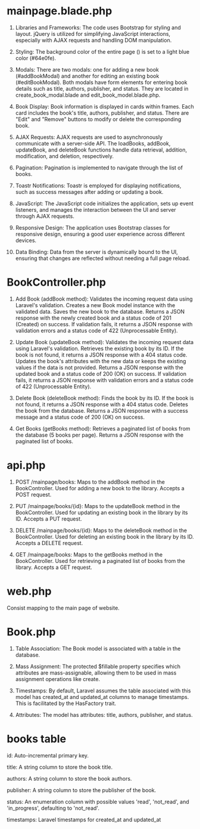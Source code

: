  
# mainpage.blade.php

  1. Libraries and Frameworks:
The code uses Bootstrap for styling and layout.
jQuery is utilized for simplifying JavaScript interactions, especially with AJAX requests and handling DOM manipulation.

  2. Styling:
The background color of the entire page (<body>) is set to a light blue color (#64e0fe).

  3. Modals:
There are two modals: one for adding a new book (#addBookModal) and another for editing an existing book (#editBookModal).
Both modals have form elements for entering book details such as title, authors, publisher, and status. They are located in
create_book_modal.blade and edit_book_model.blade.php.

  5. Book Display:
Book information is displayed in cards within frames.
Each card includes the book's title, authors, publisher, and status.
There are "Edit" and "Remove" buttons to modify or delete the corresponding book.

  6. AJAX Requests:
AJAX requests are used to asynchronously communicate with a server-side API.
The loadBooks, addBook, updateBook, and deleteBook functions handle data retrieval, addition, modification, and deletion,
respectively.

  7. Pagination:
Pagination is implemented to navigate through the list of books.

  8. Toastr Notifications:
Toastr is employed for displaying notifications, such as success messages after adding or updating a book.

  9. JavaScript:
The JavaScript code initializes the application, sets up event listeners, and manages the interaction between the UI and 
server through AJAX requests.

  10. Responsive Design:
The application uses Bootstrap classes for responsive design, ensuring a good user experience across different devices.
 
  11. Data Binding:
Data from the server is dynamically bound to the UI, ensuring that changes are reflected without needing a full page reload.

# BookController.php

  1. Add Book (addBook method):
Validates the incoming request data using Laravel's validation.
Creates a new Book model instance with the validated data.
Saves the new book to the database.
Returns a JSON response with the newly created book and a status code of 201 (Created) on success.
If validation fails, it returns a JSON response with validation errors and a status code of 422 (Unprocessable Entity).

  2. Update Book (updateBook method):
Validates the incoming request data using Laravel's validation.
Retrieves the existing book by its ID.
If the book is not found, it returns a JSON response with a 404 status code.
Updates the book's attributes with the new data or keeps the existing values if the data is not provided.
Returns a JSON response with the updated book and a status code of 200 (OK) on success.
If validation fails, it returns a JSON response with validation errors and a status code of 422 (Unprocessable Entity).

  3. Delete Book (deleteBook method):
Finds the book by its ID.
If the book is not found, it returns a JSON response with a 404 status code.
Deletes the book from the database.
Returns a JSON response with a success message and a status code of 200 (OK) on success.

  4. Get Books (getBooks method):
Retrieves a paginated list of books from the database (5 books per page).
Returns a JSON response with the paginated list of books.

# api.php

   1. POST /mainpage/books:
Maps to the addBook method in the BookController.
Used for adding a new book to the library.
Accepts a POST request.

   2. PUT /mainpage/books/{id}:
Maps to the updateBook method in the BookController.
Used for updating an existing book in the library by its ID.
Accepts a PUT request.

   3. DELETE /mainpage/books/{id}:
Maps to the deleteBook method in the BookController.
Used for deleting an existing book in the library by its ID.
Accepts a DELETE request.

   4. GET /mainpage/books:
Maps to the getBooks method in the BookController.
Used for retrieving a paginated list of books from the library.
Accepts a GET request.

# web.php

Consist mapping to the main page of website.

# Book.php

1. Table Association: The Book model is associated with a table in the database.

2. Mass Assignment: The protected $fillable property specifies which attributes are mass-assignable, allowing them to be 
used in mass assignment operations like create.

3. Timestamps: By default, Laravel assumes the table associated with this model has created_at and updated_at columns 
to manage timestamps. This is facilitated by the HasFactory trait.

4. Attributes: The model has attributes: title, authors, publisher, and status.

# books table

id: Auto-incremental primary key.

title: A string column to store the book title.

authors: A string column to store the book authors.

publisher: A string column to store the publisher of the book.

status: An enumeration column with possible values 'read', 'not_read', and 'in_progress', 
defaulting to 'not_read'.

timestamps: Laravel timestamps for created_at and updated_at
